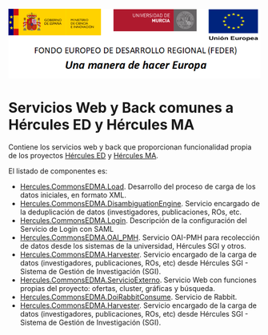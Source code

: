 ![](../Docs/media/CabeceraDocumentosMD.png)

# Servicios Web y Back comunes a Hércules ED y Hércules MA

Contiene los servicios web y back que proporcionan funcionalidad propia de los proyectos [Hércules ED](https://github.com/HerculesCRUE/HerculesED) y [Hércules MA](https://github.com/HerculesCRUE/HerculesMA).

El listado de componentes es:

- [Hercules.CommonsEDMA.Load](./Hercules.CommonsEDMA.Load). Desarrollo del proceso de carga de los datos iniciales, en formato XML.
- [Hercules.CommonsEDMA.DisambiguationEngine](./Hercules.CommonsEDMA.DisambiguationEngine). Servicio encargado de la deduplicación de datos (investigadores, publicaciones, ROs, etc.
- [Hercules.CommonsEDMA.Login](./Hercules.CommonsEDMA.Login). Descripción de la configuración del Servicio de Login con SAML
- [Hercules.CommonsEDMA.OAI_PMH](./Hercules.CommonsEDMA.OAI_PMH). Servicio OAI-PMH para recolección de datos desde los sistemas de la universidad, Hércules SGI y otros.
- [Hercules.CommonsEDMA.Harvester](./Hercules.CommonsEDMA.Harvester). Servicio encargado de la carga de datos (investigadores, publicaciones, ROs, etc) desde Hércules SGI - Sistema de Gestión de Investigación (SGI).
- [Hercules.CommonsEDMA.ServicioExterno](./Hercules.CommonsEDMA.ServicioExterno). Servicio Web con funciones propias del proyecto: ofertas, cluster, gráficas y búsqueda.
- [Hercules.CommonsEDMA.DoiRabbitConsume](./Hercules.CommonsEDMA.DoiRabbitConsume). Servicio de Rabbit.
- [Hercules.CommonsEDMA.Harvester](./Hercules.CommonsEDMA.Harvester). Servicio encargado de la carga de datos (investigadores, publicaciones, ROs, etc) desde Hércules SGI - Sistema de Gestión de Investigación (SGI).
